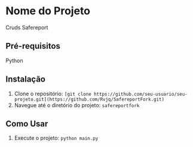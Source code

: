 # Nome do Projeto

Cruds Safereport

## Pré-requisitos

Python

## Instalação

1. Clone o repositório: `[git clone https://github.com/seu-usuario/seu-projeto.git](https://github.com/Rvjq/SafereportFork.git)`
2. Navegue até o diretório do projeto: `safereportfork`

## Como Usar

1. Execute o projeto: `python main.py`
